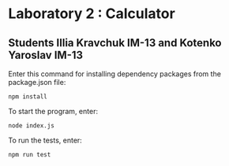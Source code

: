 # Laboratory 2 : Calculator
## Students Illia Kravchuk IM-13 and Kotenko Yaroslav IM-13

Enter this command for
installing dependency packages from the package.json file:
```
npm install
```
To start the program, enter:
```
node index.js
```
To run the tests, enter:
```
npm run test
```